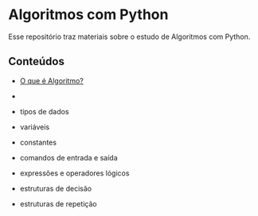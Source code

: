 # Algoritmos com Python

Esse repositório traz materiais sobre o estudo de Algoritmos com Python. 

## Conteúdos

- [O que é Algoritmo?](#)
- [](#)

- tipos de dados
- variáveis
- constantes
- comandos de entrada e saída
- expressões e operadores lógicos
- estruturas de decisão
- estruturas de repetição